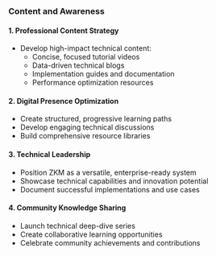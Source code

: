 ### Content and Awareness

#### 1. Professional Content Strategy
- Develop high-impact technical content:
  - Concise, focused tutorial videos
  - Data-driven technical blogs
  - Implementation guides and documentation
  - Performance optimization resources

#### 2. Digital Presence Optimization
- Create structured, progressive learning paths
- Develop engaging technical discussions
- Build comprehensive resource libraries

#### 3. Technical Leadership
- Position ZKM as a versatile, enterprise-ready system
- Showcase technical capabilities and innovation potential
- Document successful implementations and use cases

#### 4. Community Knowledge Sharing
- Launch technical deep-dive series
- Create collaborative learning opportunities
- Celebrate community achievements and contributions